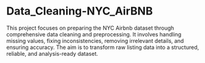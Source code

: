 # Data_Cleaning-NYC_AirBNB
This project focuses on preparing the NYC Airbnb dataset through comprehensive data cleaning and preprocessing. It involves handling missing values, fixing inconsistencies, removing irrelevant details, and ensuring accuracy. The aim is to transform raw listing data into a structured, reliable, and analysis-ready dataset.
